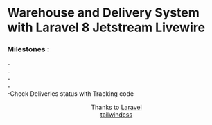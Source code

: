 <h1>Warehouse and Delivery System with Laravel 8 Jetstream Livewire</h1>

<h3>Milestones :</h3>
- <br>
-<br>
-<br>
-<br>
-Check Deliveries status with Tracking code<br>


<p align="center">
Thanks to
<a href="https://laravel.com">Laravel</a> <br>
<a href="https://tailwindcss.com">tailwindcss</a><br>
</p>

    
    
    
